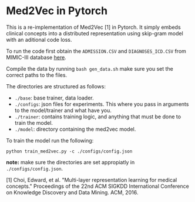 # Med2Vec in Pytorch

This is a re-implementation of Med2Vec [1] in Pytorch. It simply embeds clinical concepts into a distributed representation using skip-gram model with an aditional code loss.

To run the code first obtain the `ADMISSION.CSV` and `DIAGNOSES_ICD.CSV` from MIMIC-III database [here](https://mimic.physionet.org/).

Compile the data by running `bash gen_data.sh` make sure you set the correct paths to the files.

The directories are structured as follows:
- `./base`: base trainer, data loader.
- `./configs`: json files for experiments. This where you pass in arguments to the model/trainer and what have you.
- `./trainer`: contains training logic, and anything that must be done to train the model.
- `./model`: directory containing the med2vec model.


To train the model run the following:

`python train_med2vec.py -c ./configs/config.json`

**note:** make sure the directories are set appropiatly in `./configs/config.json`. 

[1] Choi, Edward, et al. "Multi-layer representation learning for medical concepts." Proceedings of the 22nd ACM SIGKDD International Conference on Knowledge Discovery and Data Mining. ACM, 2016.

